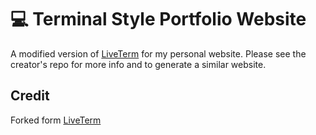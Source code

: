 # 💻 Terminal Style Portfolio Website

A modified version of [LiveTerm](https://github.com/Cveinnt/LiveTerm) for my personal website. Please see the creator's repo for more info and to generate a similar website.

## Credit

Forked form [LiveTerm](https://github.com/Cveinnt/LiveTerm)
